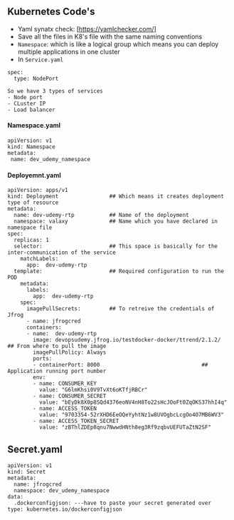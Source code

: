 ## Kubernetes Code's

- Yaml synatx check: [https://yamlchecker.com/]
- Save all the files in K8's file with the same naming conventions
- ```Namespace```: which is like a logical group which means you can deploy multiple applications in one cluster
- In ```Service.yaml```
```
spec:
  type: NodePort

So we have 3 types of services
- Node port
- CLuster IP
- Load balancer
```
#### Namespace.yaml
```
apiVersion: v1
kind: Namespace
metadata:
 name: dev_udemy_namespace
```


#### Deployemnt.yaml
```
apiVersion: apps/v1
kind: Deployment                ## Which means it creates deployment type of resource
metadata:
  name: dev-udemy-rtp           ## Name of the deployment
  namespace: valaxy             ## Name which you have declared in namespace file
spec:
  replicas: 1
  selector:                     ## This space is basically for the inter-communication of the service
    matchLabels:
      app:  dev-udemy-rtp 
  template:                     ## Required configuration to run the POD
    metadata:
      labels:
        app:  dev-udemy-rtp 
    spec:
      imagePullSecrets:         ## To retreive the credentials of Jfrog
      - name: jfrogcred
      containers:
      - name:  dev-udemy-rtp 
        image: devopsudemy.jfrog.io/testdocker-docker/ttrend/2.1.2/   ## From where to pull the image
        imagePullPolicy: Always
        ports:
        - containerPort: 8000                                ## Application running port number
        env:
        - name: CONSUMER_KEY
          value: "G6lmKhsi0V9TvXt6oKTfjRBCr"
        - name: CONSUMER_SECRET
          value: "bEyDk8X0p8SQd4376eoNV4nH8To22sHcJOoFt0ZqOKS37hhI4q"
        - name: ACCESS_TOKEN
          value: "9703354-52rXHD6EeOQeYyhtNz1w8UVOgbcLcgOo4O7MB6WV3"
        - name: ACCESS_TOKEN_SECRET
          value: "zBThlZDEp8qnu7NwwdHNth8eg3Rf9zqbvUEFUTaZtN2SF"

```

## Secret.yaml
```
apiVersion: v1
kind: Secret
metadata:
  name: jfrogcred
  namespace: dev_udemy_namespace
data:
  .dockerconfigjson: ---have to paste your secret generated over
type: kubernetes.io/dockerconfigjson
```
